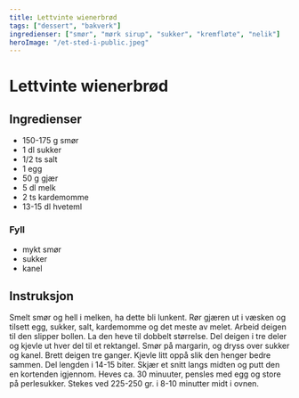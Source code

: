 ```yaml
---
title: Lettvinte wienerbrød
tags: ["dessert", "bakverk"]
ingredienser: ["smør", "mørk sirup", "sukker", "kremfløte", "nelik"]
heroImage: "/et-sted-i-public.jpeg"
---
```


# Lettvinte wienerbrød

## Ingredienser

- 150-175 g smør
- 1 dl sukker
- 1/2 ts salt
- 1 egg
- 50 g gjær
- 5 dl melk
- 2 ts kardemomme
- 13-15 dl hveteml

### Fyll

- mykt smør
- sukker
- kanel

## Instruksjon

Smelt smør og hell i melken, ha dette bli lunkent. Rør gjæren ut i væsken og tilsett egg, sukker, salt, kardemomme og det meste av melet. Arbeid deigen til den slipper bollen. La den heve til dobbelt størrelse. Del deigen i tre deler og kjevle ut hver del til et rektangel. Smør på margarin, og dryss over sukker og kanel. Brett deigen tre ganger. Kjevle litt oppå slik den henger bedre sammen. Del lengden i 14-15 biter. Skjær et snitt langs midten og putt den en kortenden igjennom. Heves ca. 30 minuuter, pensles med egg og store på perlesukker. Stekes ved 225-250 gr. i 8-10 minutter midt i ovnen.
